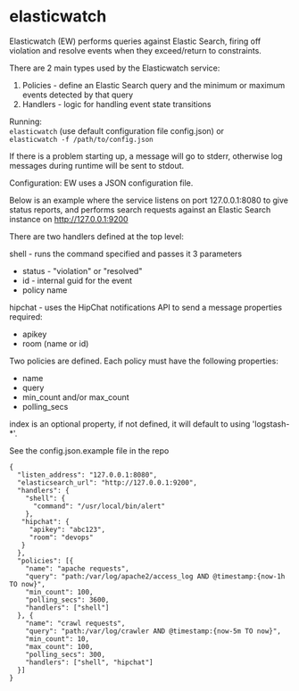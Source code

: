 elasticwatch
==
Elasticwatch (EW) performs queries against Elastic Search, firing off violation and resolve events when they exceed/return to constraints.

There are 2 main types used by the Elasticwatch service:
  1. Policies - define an Elastic Search query and the minimum or maximum events detected by that query
  2. Handlers - logic for handling event state transitions


Running:  
  `elasticwatch`   (use default configuration file config.json)
  or  
  `elasticwatch -f /path/to/config.json`

  If there is a problem starting up, a message will go to stderr, otherwise log messages during runtime will be sent to stdout.

Configuration:
  EW uses a JSON configuration file.  

  Below is an example where the service listens on port 127.0.0.1:8080 to give status reports, and performs search requests against an Elastic Search instance on http://127.0.0.1:9200

  There are two handlers defined at the top level:  

  shell - runs the command specified and passes it 3 parameters
  * status - "violation" or "resolved"
  * id - internal guid for the event
  * policy name


  hipchat - uses the HipChat notifications API to send a message
  properties required:
  * apikey  
  * room (name or id)  


  Two policies are defined.  Each policy must have the following properties:
  * name  
  * query  
  * min_count and/or max_count  
  * polling_secs  


  index is an optional property, if not defined, it will default to using 'logstash-*'.

See the config.json.example file in the repo
```
{
  "listen_address": "127.0.0.1:8080",
  "elasticsearch_url": "http://127.0.0.1:9200",
  "handlers": {
    "shell": {
      "command": "/usr/local/bin/alert"
    },
   "hipchat": {
     "apikey": "abc123",
     "room": "devops"
   }
  },
  "policies": [{
    "name": "apache requests",
    "query": "path:/var/log/apache2/access_log AND @timestamp:{now-1h TO now}",
    "min_count": 100,
    "polling_secs": 3600,
    "handlers": ["shell"]
  }, {
    "name": "crawl requests",
    "query": "path:/var/log/crawler AND @timestamp:{now-5m TO now}",
    "min_count": 10,
    "max_count": 100,
    "polling_secs": 300,
    "handlers": ["shell", "hipchat"]
  }]
}
```
